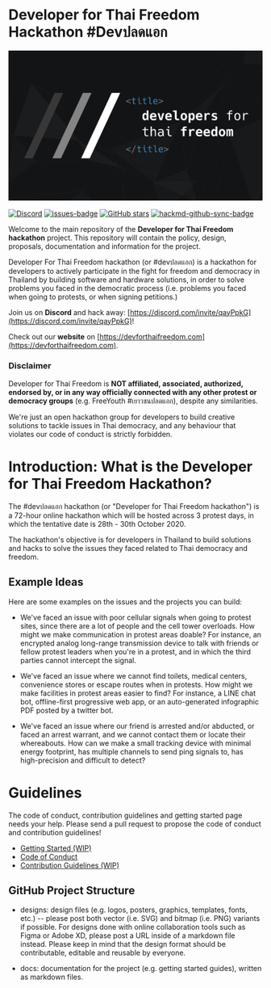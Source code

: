 # Developer for Thai Freedom Hackathon #Devปลดแอก

<img src="./designs/cover/cover.png" alt="Developer for Thai Freedom" width="600px">

[![Discord](https://img.shields.io/discord/767276359373815809?style=flat-square&logo=discord&color=7289da)](https://discord.com/invite/qayPpkG)
[![issues-badge](https://img.shields.io/github/issues/devforthaifreedom/devforthaifreedom?style=flat-square)](https://github.com/DevForThaiFreedom/devforthaifreedom/issues)
[![GitHub stars](https://img.shields.io/github/stars/devforthaifreedom/devforthaifreedom?style=flat-square)](https://github.com/devforthaifreedom/devforthaifreedom/stargazers)
[![hackmd-github-sync-badge](https://hackmd.io/i6NoGP2pTVq_tNe496LtlA/badge)](https://hackmd.io/i6NoGP2pTVq_tNe496LtlA)

Welcome to the main repository of the **Developer for Thai Freedom hackathon** project. This repository will contain the policy, design, proposals, documentation and information for the project.

Developer For Thai Freedom hackathon (or #devปลดแอก) is a hackathon for developers to actively participate in the fight for freedom and democracy in Thailand by building software and hardware solutions, in order to solve problems you faced in the democratic process (i.e. problems you faced when going to protests, or when signing petitions.)

Join us on **Discord** and hack away: [https://discord.com/invite/qayPpkG](https://discord.com/invite/qayPpkG)!

Check out our **website** on [https://devforthaifreedom.com](https://devforthaifreedom.com).

### Disclaimer

Developer for Thai Freedom is **NOT affiliated, associated, authorized, endorsed by, or in any way officially connected with any other protest or democracy groups** (e.g. FreeYouth #เยาวชนปลดแอก), despite any similarities.

We're just an open hackathon group for developers to build creative solutions to tackle issues in Thai democracy, and any behaviour that violates our code of conduct is strictly forbidden.

# Introduction: What is the Developer for Thai Freedom Hackathon?

The #devปลดแอก hackathon (or "Developer for Thai Freedom hackathon") is a 72-hour online hackathon which will be hosted across 3 protest days, in which the tentative date is 28th - 30th October 2020.

The hackathon's objective is for developers in Thailand to build solutions and hacks to solve the issues they faced related to Thai democracy and freedom.

## Example Ideas

Here are some examples on the issues and the projects you can build:

- We've faced an issue with poor cellular signals when going to protest sites, since there are a lot of people and the cell tower overloads. How might we make communication in protest areas doable? For instance, an encrypted analog long-range transmission device to talk with friends or fellow protest leaders when you're in a protest, and in which the third parties cannot intercept the signal.

- We've faced an issue where we cannot find toilets, medical centers, convenience stores or escape routes when in protests. How might we make facilities in protest areas easier to find? For instance, a LINE chat bot, offline-first progressive web app, or an auto-generated infographic PDF posted by a twitter bot.

- We've faced an issue where our friend is arrested and/or abducted, or faced an arrest warrant, and we cannot contact them or locate their whereabouts. How can we make a small tracking device with minimal energy footprint, has multiple channels to send ping signals to, has high-precision and difficult to detect?

# Guidelines

The code of conduct, contribution guidelines and getting started page needs your help. Please send a pull request to propose the code of conduct and contribution guidelines!

- [Getting Started (WIP)](docs/getting-started.md)
- [Code of Conduct](CODE_OF_CONDUCT.md)
- [Contribution Guidelines (WIP)](CONTRIBUTION.md)

## GitHub Project Structure

- designs: design files (e.g. logos, posters, graphics, templates, fonts, etc.) -- please post both vector (i.e. SVG) and bitmap (i.e. PNG) variants if possible. For designs done with online collaboration tools such as Figma or Adobe XD, please post a URL inside of a markdown file instead. Please keep in mind that the design format should be contributable, editable and reusable by everyone.

- docs: documentation for the project (e.g. getting started guides), written as markdown files.
